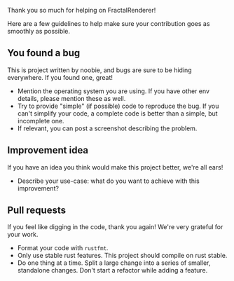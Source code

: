 Thank you so much for helping on FractalRenderer!

Here are a few guidelines to help make sure your contribution goes as smoothly as possible.

## You found a bug

This is project written by noobie, and bugs are sure to be hiding everywhere. If you found one, great!

* Mention the operating system you are using. If you have other env details, please mention these as well.
* Try to provide "simple" (if possible) code to reproduce the bug. If you can't simplify your code, a complete code is better than a simple, but incomplete one.
* If relevant, you can post a screenshot describing the problem.

## Improvement idea

If you have an idea you think would make this project better, we're all ears!

* Describe your use-case: what do you want to achieve with this improvement?

## Pull requests

If you feel like digging in the code, thank you again! We're very grateful for your work.

* Format your code with `rustfmt`.
* Only use stable rust features. This project should compile on rust stable.
* Do one thing at a time. Split a large change into a series of smaller, standalone changes. Don't start a refactor while adding a feature.